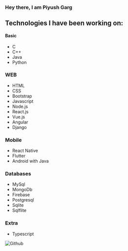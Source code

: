 ### Hey there, I am Piyush Garg

## Technologies I have been working on:

#### Basic
- C
- C++
- Java
- Python

### WEB
- HTML
- CSS
- Bootstrap
- Javascript
- Node.js
- React.js
- Vue.js
- Angular
- Django

### Mobile
- React Native
- Flutter
- Android with Java

### Databases
- MySql
- MongoDb
- Firebase
- Postgresql
- Sqlite
- Sqlflite

### Extra
- Typescript

![Github](https://img.shields.io/github/followers/piyushgarg195?style=social)
